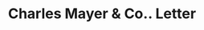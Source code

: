 ---
doi: 10.7916/D8FR17KJ
date_other: '1870'
date_other_textual: 1870-1879
form: correspondence
genre:
- Letters (correspondence)
name:
- Charles Mayer & Co.
object_in_context_url: https://biggert.cul.columbia.edu/items/view/ave_biggert_00288
subject_hierarchical_geographic:
- Indianapolis, Indiana, United States
subject_name:
- Charles Mayer & Co.
title: Charles Mayer & Co.. Letter
sort_title: Charles Mayer & Co.. Letter
call_number: ave_biggert_00288
coordinates:
- 39.791,-86.148
pid: ave_biggert_00288
identifiers: ave_biggert_00288
canvas_id: ldpd:395562
permalink: "/items/ave_biggert_00288/"
layout: iiif-image-page
---